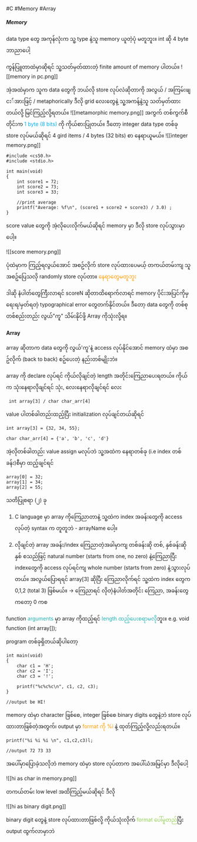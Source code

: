 #C #Memory #Array

##### Memory

data type တွေ အကုန်လုံးက သူ့ type နဲ့သူ memory ယူတဲ့ပုံ မတူဘူး။ int ဆို 4 byte ဘာညာပေါ့

ကွန်ပြူတာထဲမှာဆိုရင် သူ့သတ်မှတ်ထားတဲ့ finite amount of memory ပါတယ်။ 
![[memory in pc.png]]

အဲ့အထဲမှာက သူက data တွေကို ဘယ်လို store လုပ်လဲဆိုတာကို အလွယ် / အကြမ်းဖျငး်အားဖြင့် / metaphorically ဒီလို grid လေးတွေနဲ့ သူ့အကန့်နဲ့သူ သတ်မှတ်ထားတယ်လို့ မြင်ကြည့်လို့ရတယ်။
![[metamorphic memory.png]]
အကွက် တစ်ကွက်စီတိုင်းက <span style="color:rgb(0, 176, 240)">1 byte (8 bits) </span>ကို ကိုယ်စားပြုတယ်။
ဒီတော့ integer data type တစ်ခု store လုပ်မယ်ဆိုရင် 4 gird items / 4 bytes (32 bits) စာ နေရာယူမယ်။
![[integer memory.png]]

```
#include <cs50.h>
#include <stdio.h>

int main(void)
{
	int score1 = 72;
	int score2 = 73;
	int score3 = 33;

	//print average
	printf("Average: %f\n", (score1 + score2 + score3) / 3.0) ;
}
```

score value တွေကို အဲ့လိုပေးလိုက်မယ်ဆိုရင် memory မှာ ဒီလို store လုပ်သွားမှာပေါ့။

![[score memory.png]]

ပုံထဲမှာက ကြည့်ရလွယ်အောင် အစဥ်လိုက် store လုပ်ထားပေမယ့် တကယ်တမ်းကျ သူအစဥ်ပြေသလို randomly store လုပ်တာ။ <span style="color:rgb(255, 155, 0)">နေရာတွေမတူဘူး</span>

ဒါဆို နံပါတ်တွေကြီးလာရင် scoreN ဆိုတာထိရောက်လာရင် memory ပိုင်းအပြင်ကိုမှ ‌ရေးရ/မှတ်ရတဲ့ typographical error တွေတက်နိုင်တယ်။ ဒီတော့ data တွေကို တစ်စုတစ်စည်းတည်း လွယ်"ကူ" သိမ်းနိုင်ဖို့ Array ကိုသုံးလို့ရ။

#### Array

array ဆိုတာက data တွေကို လွယ်'ကူ'နဲ့ access လုပ်နိုင်အောင် memory ထဲမှာ အစဥ်လိုက် (back to back) စဥ်ပေးတဲ့ နည်းတစ်မျိုးဘဲ။

array ကို ‌declare လုပ်ရင် ကိုယ်လိုချင်တဲ့ length အတိုင်းကြေညာပေးရတယ်။ ကိုယ်က သုံးနေရာလိုချင်ရင် သုံး, လေးနေရာလိုချင်ရင် လေး
```
 int array[3] / char char_arr[4]
``` 

value ပါတစ်ခါတည်းထည့်ပြီး initialization လုပ်ချင်တယ်ဆိုရင်
```
int array[3] = {32, 34, 55};

char char_arr[4] = {'a', 'b', 'c', 'd'}

```

အဲ့လိုတစ်ခါတည်း value ‌assign မလုပ်ဘဲ သူ့အထဲက နေရာတစ်ခု (i.e index တစ်ခန်း)စီမှာ ထည့်ချင်ရင်
```
array[0] = 32;
array[1] = 34;
array[2] = 55; 

```

သတိပြုစရာ (၂) ခု
1. C language မှာ array ကိုကြေညာတာနဲ့ သူ့ထဲက index အခန်းတွေကို access လုပ်တဲ့ syntax က တူတူဘဲ - arrayName ပေါ့။ 

2. လိုချင်တဲ့ array အခန်း/index ကြေညာတဲ့အခါမှာကျ တစ်ခန်းဆို တစ်, နှစ်ခန်းဆို နှစ် စသည်ဖြင့် natural number (starts from one, no zero) နဲ့ကြေညာပြီး indexတွေကို access လုပ်ရင်ကျ whole number (starts from zero) နဲ့သွားလုပ်တယ်။ အလွယ်ပြောရရင် array\[3] ဆိုပြီး ကြေညာလိုက်ရင် သူ့ထဲက index တွေက 0,1,2 (total 3) ဖြစ်မယ်။ -> ကြေညာရင် လိုတဲ့နံပါတ်အတိုင်း ကြေညာ, အခန်းတွေကတော့ 0 ကစ

function <span style="color:rgb(32, 178, 179)">‌arguments</span> မှာ array ကိုထည့်ရင် <span style="color:rgb(32, 178, 179)">length ထည့်ပေးစရာမလို</span>ဘူး။
e.g. void function (int array\[]); 

program တစ်ခုရှိတယ်ဆိုပါတော့
```
int main(void) 
{
	char c1 = 'H';
	char c2 = 'I';
	char c3 = '!';

	printf("%c%c%c\n", c1, c2, c3);
}

//output be HI!

```

memory ထဲမှာ character ဖြစ်စေ, integer ဖြစ်စေ binary digits တွေနဲ့ဘဲ store လုပ်ထားတာဖြစ်တဲ့အတွက်၊ output မှာ <span style="color:rgb(255, 155, 0)">format ကို %i</span> နဲ့ ထုတ်ကြည့်လို့လည်းရတယ်။
```
printf("%i %i %i \n", c1,c2,c3)l;

//output 72 73 33
```

အပေါ်မှာပြောခဲ့သလိုဘဲ memory ထဲမှာ store လုပ်တာက အပေါ်ယံအမြင်မှာ ဒီလိုပေါ့

![[hi as char in memory.png]]

တကယ်တမ်း low level အထိကြည့်မယ်ဆိုရင် ဒီလို

![[hi as binary digit.png]]

binary digit တွေနဲ့ store လုပ်ထားတာဖြစ်လို့ ကိုယ်သုံးလိုက် <span style="color:rgb(146, 208, 80)">format ပေါ်မူတည်</span>ပြီး output ထွက်လာမှာဘဲ 








